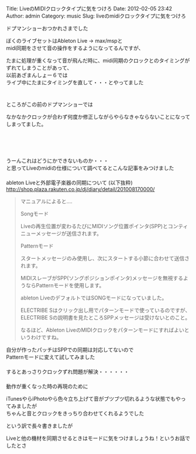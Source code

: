 Title: LiveのMIDIクロックタイプに気をつけろ
Date: 2012-02-05 23:42
Author: admin
Category: music
Slug: liveのmidiクロックタイプに気をつけろ

ドプマンショーおつかれさまでした

ぼくのライブセットはAbleton Live → max/mspと  
midi同期をさせて音の操作をするようになってるんですが、  

たまに処理が重くなって音が飛んだ時に、midi同期のクロックとのタイミングがずれてしまうことがあって、  
以前あざまんしょー６では  
ライブ中にたまにタイミングを直して・・・とやってました  
　  
　  
ところがこの前のドプマンショーでは  

なかなかクロックが合わず何度か修正しながらやらなきゃならないことになってしまってました。  
　  
　  
　  
　  
うーんこれはどうにかできないものか・・・  
と思ってLiveのmidiの仕様について調べてるとこんな記事をみつけました  
　  
ableton Liveと外部電子楽器の同期について (以下抜粋)  
[http://shop.plaza.rakuten.co.jp/dj/diary/detail/201008170000/  
](http://shop.plaza.rakuten.co.jp/dj/diary/detail/201008170000/%20)  

> マニュアルによると....
>
> </p>
> Songモード  
>
> Liveの再生位置が変わるたびにMIDIソング位置ポインタ(SPP)とコンティニューメッセージが送信されます。
>
> Patternモード  
>
> スタートメッセージのみ使用し、次にスタートする小節に合わせて送信されます。  
>
> MIDIスレーブがSPP(ソングポジションポインタ)メッセージを無視するようならPatternモードを使用します。
>
> ableton LiveのデフォルトではSONGモードになっていました。
>
> ELECTRIBE
> Sはクリック出し用でパターンモードで使っているのですが、ELECTRIBE
> Sの説明書を見たところSPPメッセージは受けないとのこと。
>
> なるほど、Ableton
> LiveのMIDIクロックをパターンモードにすればよいというわけですね。

自分が作ったパッチはSPPでの同期は対応してないので  
Patternモードに変えて試してみました  
　  
するとあっさりクロックずれ問題が解決・・・・・・  
　  
動作が重くなった時の再現のために  

iTunesやらiPhotoやら色々立ち上げて音がブツブツ切れるような状態でもやってみましたが  
ちゃんと音とクロックをきっちり合わせてくれるようでした

という訳で長々書きましたが  

Liveと他の機材を同期させるときはモードに気をつけましょうね！というお話でしたとさ
